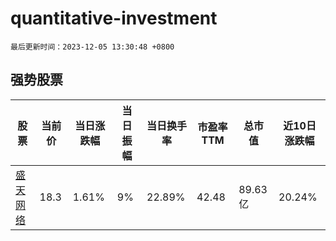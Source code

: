 # quantitative-investment

`最后更新时间：2023-12-05 13:30:48 +0800`

## 强势股票

|股票|当前价|当日涨跌幅|当日振幅|当日换手率|市盈率TTM|总市值|近10日涨跌幅|
|----|----|----|----|----|----|----|----|
|[盛天网络](https://xueqiu.com/S/SZ300494)|18.3|1.61%|9%|22.89%|42.48|89.63亿|20.24%|
